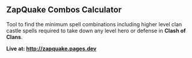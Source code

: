 ## ZapQuake Combos Calculator

Tool to find the minimum spell combinations including higher level clan castle spells required to take down any level hero or defense in **Clash of Clans**.

**Live at: http://zapquake.pages.dev**